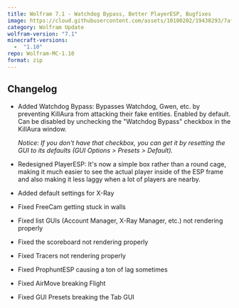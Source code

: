 ```yaml
---
title: Wolfram 7.1 - Watchdog Bypass, Better PlayerESP, Bugfixes
image: https://cloud.githubusercontent.com/assets/10100202/19438293/7af476b0-9479-11e6-898a-92d84bb7431b.jpg
category: Wolfram Update
wolfram-version: "7.1"
minecraft-versions:
  -  "1.10"
repo: Wolfram-MC-1.10
format: zip
---
```

## Changelog

- Added Watchdog Bypass: Bypasses Watchdog, Gwen, etc. by preventing KillAura from attacking their fake entities. Enabled by default. Can be disabled by unchecking the "Watchdog Bypass" checkbox in the KillAura window.

  _Notice: If you don't have that checkbox, you can get it by resetting the GUI to its defaults (GUI Options > Presets > Default)._

- Redesigned PlayerESP: It's now a simple box rather than a round cage, making it much easier to see the actual player inside of the ESP frame and also making it less laggy when a lot of players are nearby.

- Added default settings for X-Ray

- Fixed FreeCam getting stuck in walls

- Fixed list GUIs (Account Manager, X-Ray Manager, etc.) not rendering properly

<!--read more-->

- Fixed the scoreboard not rendering properly

- Fixed Tracers not rendering properly

- Fixed ProphuntESP causing a ton of lag sometimes

- Fixed AirMove breaking Flight

- Fixed GUI Presets breaking the Tab GUI
